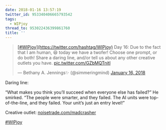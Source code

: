 ```yaml
---
date: 2018-01-16 13:57:19
twitter_id: 953340406665793542
tags:
  - WIPjoy
thread_to: 953022436399861760
title: ''
---
```


<blockquote class="twitter-tweet"><p lang="en" dir="ltr"><a href="https://twitter.com/hashtag/WIPjoy?src=hash&amp;ref_src=twsrc%5Etfw">[#WIPjoy](https://twitter.com/hashtag/WIPjoy)</a> Day 16: Due to the fact that I am human, 😆 today we have a twofer! Choose one prompt, or do both! Share a daring line, and/or tell us about any other creative outlets you have. <a href="https://t.co/GZbMQTnitl">pic.twitter.com/GZbMQTnitl</a></p>&mdash; Bethany A. Jennings✨ (@simmeringmind) <a href="https://twitter.com/simmeringmind/status/953129787085807616?ref_src=twsrc%5Etfw">January 16, 2018</a></blockquote>
<script async src="https://platform.twitter.com/widgets.js" charset="utf-8"></script>

Daring line:

“What makes you think you’ll succeed when everyone else has failed?” He smirked. “The people were smarter, and they failed. The AI units were top-of-the-line, and they failed. Your unit’s just an entry level!”

Creative outlet: [noisetrade.com/madcrasher](https://noisetrade.com/madcrasher)

[#WIPjoy](https://twitter.com/hashtag/WIPjoy)
